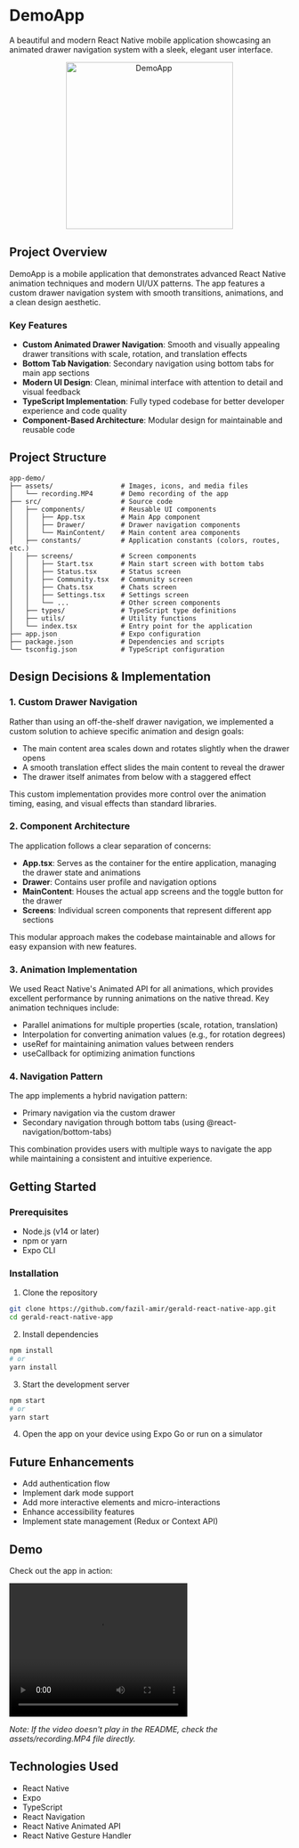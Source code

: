 # DemoApp

A beautiful and modern React Native mobile application showcasing an animated drawer navigation system with a sleek, elegant user interface.

<p align="center">
  <img src="./assets/recording.MP4" width="300" alt="DemoApp">
</p>

## Project Overview

DemoApp is a mobile application that demonstrates advanced React Native animation techniques and modern UI/UX patterns. The app features a custom drawer navigation system with smooth transitions, animations, and a clean design aesthetic.

### Key Features

- **Custom Animated Drawer Navigation**: Smooth and visually appealing drawer transitions with scale, rotation, and translation effects
- **Bottom Tab Navigation**: Secondary navigation using bottom tabs for main app sections
- **Modern UI Design**: Clean, minimal interface with attention to detail and visual feedback
- **TypeScript Implementation**: Fully typed codebase for better developer experience and code quality
- **Component-Based Architecture**: Modular design for maintainable and reusable code

## Project Structure

```
app-demo/
├── assets/                 # Images, icons, and media files
│   └── recording.MP4       # Demo recording of the app
├── src/                    # Source code
│   ├── components/         # Reusable UI components
│   │   ├── App.tsx         # Main App component
│   │   ├── Drawer/         # Drawer navigation components
│   │   └── MainContent/    # Main content area components
│   ├── constants/          # Application constants (colors, routes, etc.)
│   ├── screens/            # Screen components
│   │   ├── Start.tsx       # Main start screen with bottom tabs
│   │   ├── Status.tsx      # Status screen
│   │   ├── Community.tsx   # Community screen
│   │   ├── Chats.tsx       # Chats screen
│   │   ├── Settings.tsx    # Settings screen
│   │   └── ...             # Other screen components
│   ├── types/              # TypeScript type definitions
│   ├── utils/              # Utility functions
│   └── index.tsx           # Entry point for the application
├── app.json                # Expo configuration
├── package.json            # Dependencies and scripts
└── tsconfig.json           # TypeScript configuration
```

## Design Decisions & Implementation

### 1. Custom Drawer Navigation

Rather than using an off-the-shelf drawer navigation, we implemented a custom solution to achieve specific animation and design goals:

- The main content area scales down and rotates slightly when the drawer opens
- A smooth translation effect slides the main content to reveal the drawer
- The drawer itself animates from below with a staggered effect

This custom implementation provides more control over the animation timing, easing, and visual effects than standard libraries.

### 2. Component Architecture

The application follows a clear separation of concerns:

- **App.tsx**: Serves as the container for the entire application, managing the drawer state and animations
- **Drawer**: Contains user profile and navigation options
- **MainContent**: Houses the actual app screens and the toggle button for the drawer
- **Screens**: Individual screen components that represent different app sections

This modular approach makes the codebase maintainable and allows for easy expansion with new features.

### 3. Animation Implementation

We used React Native's Animated API for all animations, which provides excellent performance by running animations on the native thread. Key animation techniques include:

- Parallel animations for multiple properties (scale, rotation, translation)
- Interpolation for converting animation values (e.g., for rotation degrees)
- useRef for maintaining animation values between renders
- useCallback for optimizing animation functions

### 4. Navigation Pattern

The app implements a hybrid navigation pattern:

- Primary navigation via the custom drawer
- Secondary navigation through bottom tabs (using @react-navigation/bottom-tabs)

This combination provides users with multiple ways to navigate the app while maintaining a consistent and intuitive experience.

## Getting Started

### Prerequisites

- Node.js (v14 or later)
- npm or yarn
- Expo CLI

### Installation

1. Clone the repository
```bash
git clone https://github.com/fazil-amir/gerald-react-native-app.git
cd gerald-react-native-app
```

2. Install dependencies
```bash
npm install
# or
yarn install
```

3. Start the development server
```bash
npm start
# or
yarn start
```

4. Open the app on your device using Expo Go or run on a simulator

## Future Enhancements

- Add authentication flow
- Implement dark mode support
- Add more interactive elements and micro-interactions
- Enhance accessibility features
- Implement state management (Redux or Context API)

## Demo

Check out the app in action:

<video width="320" height="240" controls>
  <source src="./assets/recording.MP4" type="video/mp4">
</video>

*Note: If the video doesn't play in the README, check the assets/recording.MP4 file directly.*

## Technologies Used

- React Native
- Expo
- TypeScript
- React Navigation
- React Native Animated API
- React Native Gesture Handler 